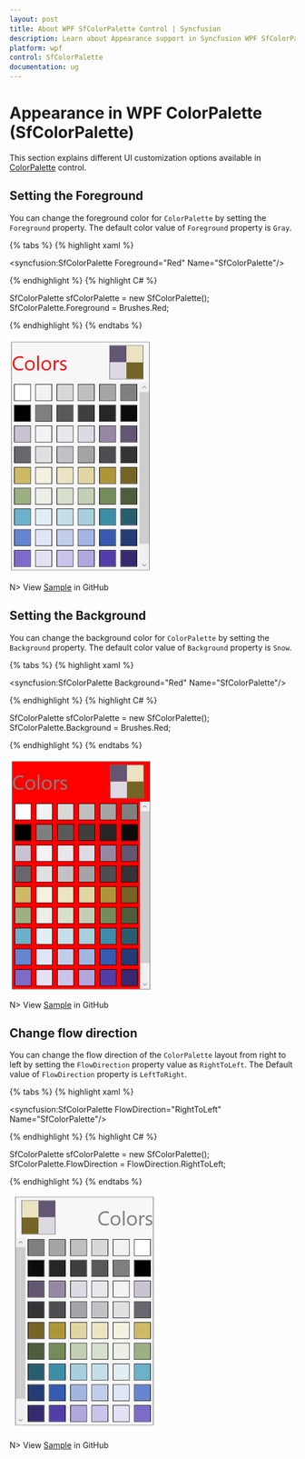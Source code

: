 ```yaml
---
layout: post
title: About WPF SfColorPalette Control | Syncfusion
description: Learn about Appearance support in Syncfusion WPF SfColorPalette control and more details about the control features.
platform: wpf
control: SfColorPalette
documentation: ug
---
```


# Appearance in WPF ColorPalette (SfColorPalette)

This section explains different UI customization options available in [ColorPalette](https://help.syncfusion.com/cr/cref_files/wpf/Syncfusion.SfColorPalette.Wpf~Syncfusion.Windows.Controls.Media.SfColorPalette.html) control.

## Setting the Foreground

You can change the foreground color for `ColorPalette` by setting the `Foreground` property. The default color value of `Foreground` property is `Gray`.

{% tabs %}
{% highlight xaml %}

<syncfusion:SfColorPalette Foreground="Red"
                           Name="SfColorPalette"/>

{% endhighlight %}
{% highlight C# %}

SfColorPalette sfColorPalette = new SfColorPalette();
SfColorPalette.Foreground = Brushes.Red;

{% endhighlight %}
{% endtabs %}

![ColorPalette with Red foreground](Appearance_images/Appearance_Foreground.png)

N> View [Sample](https://github.com/SyncfusionExamples/syncfusion-wpf-sfcolorpalette-examples/tree/master/Samples/Appearance) in GitHub

## Setting the Background

You can change the background color for `ColorPalette` by setting the `Background` property. The default color value of `Background` property is `Snow`.

{% tabs %}
{% highlight xaml %}

<syncfusion:SfColorPalette Background="Red"
                           Name="SfColorPalette"/>

{% endhighlight %}
{% highlight C# %}

SfColorPalette sfColorPalette = new SfColorPalette();
SfColorPalette.Background = Brushes.Red;

{% endhighlight %}
{% endtabs %}

![ColorPalette with Red background](Appearance_images/Appearance_Background.png)

N> View [Sample](https://github.com/SyncfusionExamples/syncfusion-wpf-sfcolorpalette-examples/tree/master/Samples/Appearance) in GitHub

## Change flow direction

You can change the flow direction of the `ColorPalette` layout from right to left by setting the `FlowDirection` property value as `RightToLeft`. The Default value of `FlowDirection` property is `LeftToRight`.

{% tabs %}
{% highlight xaml %}

<syncfusion:SfColorPalette FlowDirection="RightToLeft"
                           Name="SfColorPalette"/>

{% endhighlight %}
{% highlight C# %}

SfColorPalette sfColorPalette = new SfColorPalette();
SfColorPalette.FlowDirection = FlowDirection.RightToLeft;

{% endhighlight %}
{% endtabs %}

![ColorPalette with RightToLeft flow direction](Appearance_images/FlowDirection_RightToLeft.png)

N> View [Sample](https://github.com/SyncfusionExamples/syncfusion-wpf-sfcolorpalette-examples/tree/master/Samples/Appearance) in GitHub